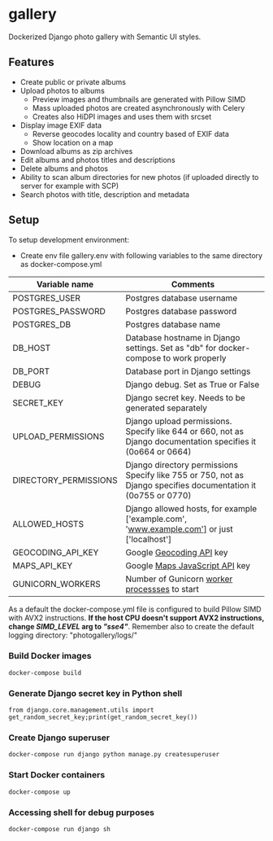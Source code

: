 # gallery
Dockerized Django photo gallery with Semantic UI styles. 

## Features

* Create public or private albums
* Upload photos to albums
  * Preview images and thumbnails are generated with Pillow SIMD
  * Mass uploaded photos are created asynchronously with Celery
  * Creates also HiDPI images and uses them with srcset
* Display image EXIF data 
  * Reverse geocodes locality and country based of EXIF data
  * Show location on a map
* Download albums as zip archives
* Edit albums and photos titles and descriptions
* Delete albums and photos
* Ability to scan album directories for new photos (if uploaded directly to server for example with SCP)
* Search photos with title, description and metadata

## Setup

To setup development environment:

* Create env file gallery.env with following variables to the same directory as docker-compose.yml
  
Variable name | Comments
--- | --- |
POSTGRES_USER | Postgres database username
POSTGRES_PASSWORD | Postgres database password
POSTGRES_DB | Postgres database name
DB_HOST | Database hostname in Django settings. Set as "db" for docker-compose to work properly
DB_PORT | Database port in Django settings
DEBUG | Django debug. Set as True or False
SECRET_KEY | Django secret key. Needs to be generated separately
UPLOAD_PERMISSIONS | Django upload permissions. Specify like 644 or 660, not as Django documentation specifies it (0o664 or 0664)
DIRECTORY_PERMISSIONS | Django directory permissions Specify like 755 or 750, not as Django specifies documentation it (0o755 or 0770)
ALLOWED_HOSTS | Django allowed hosts, for example ['example.com', 'www.example.com'] or just ['localhost']
GEOCODING_API_KEY | Google [Geocoding API](https://developers.google.com/maps/documentation/geocoding/start) key
MAPS_API_KEY | Google [Maps JavaScript API](https://developers.google.com/maps/documentation/javascript/) key
GUNICORN_WORKERS | Number of Gunicorn [worker processses](http://docs.gunicorn.org/en/stable/settings.html#worker-processes) to start

As a default the docker-compose.yml file is configured to build Pillow SIMD with AVX2 instructions. **If the host CPU doesn't support AVX2 instructions, change _SIMD_LEVEL_ arg to _"sse4"_**. Remember also to create the default logging directory: "photogallery/logs/"
### Build Docker images
`docker-compose build`

### Generate Django secret key in Python shell
`from django.core.management.utils import get_random_secret_key;print(get_random_secret_key())`

### Create Django superuser
`docker-compose run django python manage.py createsuperuser`

### Start Docker containers
`docker-compose up`

### Accessing shell for debug purposes
`docker-compose run django sh`
